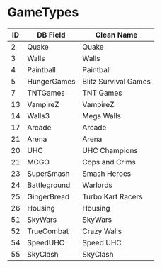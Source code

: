 # GameTypes
| ID | DB Field     | Clean Name           |
|----|--------------|----------------------|
| 2  | Quake        | Quake                |
| 3  | Walls        | Walls                |
| 4  | Paintball    | Paintball            |
| 5  | HungerGames  | Blitz Survival Games |
| 7  | TNTGames     | TNT Games            |
| 13 | VampireZ     | VampireZ             |
| 14 | Walls3       | Mega Walls           |
| 17 | Arcade       | Arcade               |
| 21 | Arena        | Arena                |
| 20 | UHC          | UHC Champions        |
| 21 | MCGO         | Cops and Crims       |
| 23 | SuperSmash   | Smash Heroes         |
| 24 | Battleground | Warlords             |
| 25 | GingerBread  | Turbo Kart Racers    |
| 26 | Housing      | Housing              |
| 51 | SkyWars      | SkyWars              |
| 52 | TrueCombat   | Crazy Walls          |
| 54 | SpeedUHC     | Speed UHC            |
| 55 | SkyClash     | SkyClash             |

